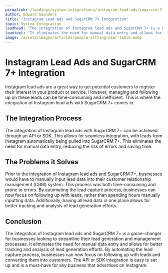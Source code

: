 ```yaml
---
permalink: /landings/system-integrations/instagram-lead-ads/sugarcrm-7-
author: Edward Saunders
title: "Instagram Lead Ads and SugarCRM 7+ Integration"
topic: System Integration
leadhead: "The integration of Instagram lead ads and SugarCRM 7+ is a game-changer for businesses looking to streamline their lead generation and management processes"
leadtext: "It eliminates the need for manual data entry and allows for better tracking and analysis of lead generation efforts. By automating the lead capture process, businesses can now focus on following up with leads and converting them into customers. The API or SDK integration is easy to set up and is a must-have for any business that advertises on Instagram."
image: /assets/images/articles/people-sitting-near-table.webp
---
```

<div class="arttext">	<h1>Instagram Lead Ads and SugarCRM 7+ Integration</h1>
	<p>Instagram lead ads are a great way to get potential customers to register their interest in your product or service. However, managing and following up on these leads can be time-consuming and inefficient. This is where the integration of Instagram lead ads with SugarCRM 7+ comes in.</p>
	<h2>The Integration Process</h2>
	<p>The integration of Instagram lead ads with SugarCRM 7+ can be achieved through an API or SDK. This allows for seamless integration, with leads from Instagram automatically being pulled into SugarCRM 7+. This eliminates the need for manual data entry, reducing the risk of errors and saving time.</p>
	<h2>The Problems it Solves</h2>
	<p>Prior to the integration of Instagram lead ads and SugarCRM 7+, businesses would have to manually input lead data into their customer relationship management (CRM) system. This process was both time-consuming and prone to errors. By automating the lead capture process, businesses can now focus on following up with leads, rather than spending hours manually inputting data. Additionally, having all lead data in one place allows for better tracking and analysis of lead generation efforts.</p>
	<h2>Conclusion</h2>
	<p>The integration of Instagram lead ads and SugarCRM 7+ is a game-changer for businesses looking to streamline their lead generation and management processes. It eliminates the need for manual data entry and allows for better tracking and analysis of lead generation efforts. By automating the lead capture process, businesses can now focus on following up with leads and converting them into customers. The API or SDK integration is easy to set up and is a must-have for any business that advertises on Instagram.</p>
</div>